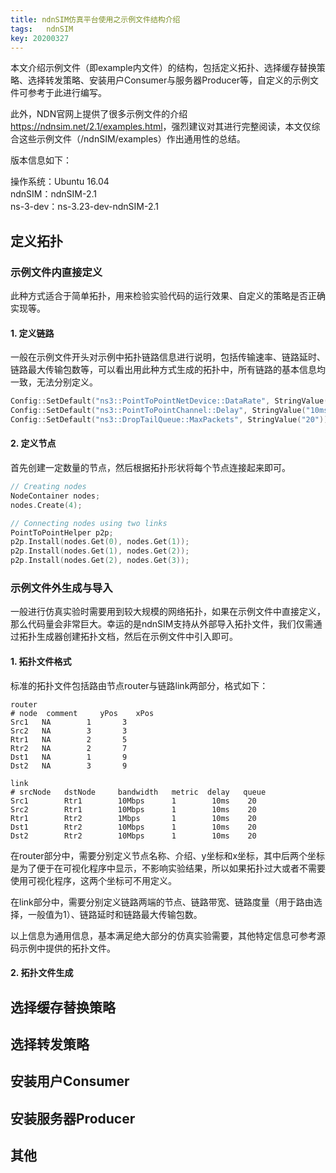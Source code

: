 ```yaml
---
title: ndnSIM仿真平台使用之示例文件结构介绍
tags:	ndnSIM
key: 20200327
---
```


本文介绍示例文件（即example内文件）的结构，包括定义拓扑、选择缓存替换策略、选择转发策略、安装用户Consumer与服务器Producer等，自定义的示例文件可参考于此进行编写。

<!--more-->

此外，NDN官网上提供了很多示例文件的介绍<https://ndnsim.net/2.1/examples.html>，强烈建议对其进行完整阅读，本文仅综合这些示例文件（/ndnSIM/examples）作出通用性的总结。

版本信息如下：

操作系统：Ubuntu 16.04 <br>ndnSIM：ndnSIM-2.1<br>
ns-3-dev：ns-3.23-dev-ndnSIM-2.1<br>

## 定义拓扑

### 示例文件内直接定义

此种方式适合于简单拓扑，用来检验实验代码的运行效果、自定义的策略是否正确实现等。

#### 1. 定义链路

一般在示例文件开头对示例中拓扑链路信息进行说明，包括传输速率、链路延时、链路最大传输包数等，可以看出用此种方式生成的拓扑中，所有链路的基本信息均一致，无法分别定义。

```c++
Config::SetDefault("ns3::PointToPointNetDevice::DataRate", StringValue("1Mbps")); // 传输速率
Config::SetDefault("ns3::PointToPointChannel::Delay", StringValue("10ms")); // 链路延时
Config::SetDefault("ns3::DropTailQueue::MaxPackets", StringValue("20")); // 链路最大传输包数
```

#### 2. 定义节点

首先创建一定数量的节点，然后根据拓扑形状将每个节点连接起来即可。

```c++
// Creating nodes
NodeContainer nodes;
nodes.Create(4);

// Connecting nodes using two links
PointToPointHelper p2p;
p2p.Install(nodes.Get(0), nodes.Get(1));
p2p.Install(nodes.Get(1), nodes.Get(2));
p2p.Install(nodes.Get(2), nodes.Get(3));
```

### 示例文件外生成与导入

一般进行仿真实验时需要用到较大规模的网络拓扑，如果在示例文件中直接定义，那么代码量会非常巨大。幸运的是ndnSIM支持从外部导入拓扑文件，我们仅需通过拓扑生成器创建拓扑文档，然后在示例文件中引入即可。

#### 1. 拓扑文件格式

标准的拓扑文件包括路由节点router与链路link两部分，格式如下：

```
router
# node  comment     yPos    xPos
Src1   NA        1       3
Src2   NA        3       3
Rtr1   NA        2       5
Rtr2   NA        2       7
Dst1   NA        1       9
Dst2   NA        3       9

link
# srcNode   dstNode     bandwidth   metric  delay   queue
Src1        Rtr1        10Mbps      1        10ms    20
Src2        Rtr1        10Mbps      1        10ms    20
Rtr1        Rtr2        1Mbps       1        10ms    20
Dst1        Rtr2        10Mbps      1        10ms    20
Dst2        Rtr2        10Mbps      1        10ms    20
```

在router部分中，需要分别定义节点名称、介绍、y坐标和x坐标，其中后两个坐标是为了便于在可视化程序中显示，不影响实验结果，所以如果拓扑过大或者不需要使用可视化程序，这两个坐标可不用定义。

在link部分中，需要分别定义链路两端的节点、链路带宽、链路度量（用于路由选择，一般值为1）、链路延时和链路最大传输包数。

以上信息为通用信息，基本满足绝大部分的仿真实验需要，其他特定信息可参考源码示例中提供的拓扑文件。

#### 2. 拓扑文件生成





## 选择缓存替换策略



## 选择转发策略



## 安装用户Consumer



## 安装服务器Producer



## 其他

















